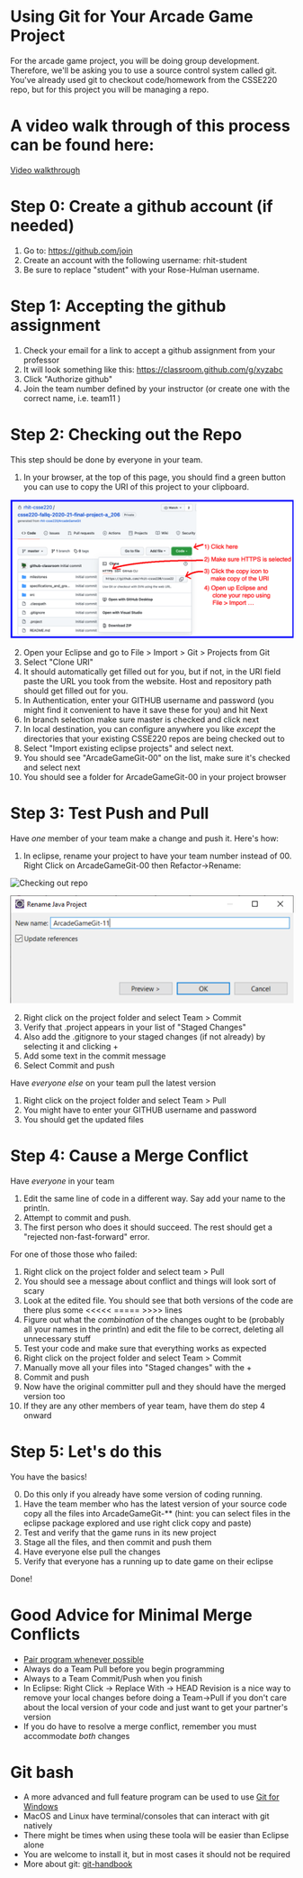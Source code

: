 # Using Git for Your Arcade Game Project

For the arcade game project, you will be doing group development.
Therefore, we'll be asking you to use a source control system called
git.  You've already used git to checkout code/homework from the
CSSE220 repo, but for this project you will be managing a repo.

# A video walk through of this process can be found here:

[Video walkthrough](https://rose-hulman.hosted.panopto.com/Panopto/Pages/Viewer.aspx?id=b91558fb-1f30-4269-b6d5-abaf015fb139)


# Step 0: Create a github account (if needed)

1. Go to: https://github.com/join
2. Create an account with the following username: rhit-student
3. Be sure to replace "student" with your Rose-Hulman username.

# Step 1: Accepting the github assignment

1. Check your email for a link to accept a github assignment from your professor
2. It will look something like this:  https://classroom.github.com/g/xyzabc
3. Click "Authorize github"
4. Join the team number defined by your instructor (or create one with the correct name, i.e. team11 )

# Step 2: Checking out the Repo

This step should be done by everyone in your team.

1. In your browser, at the top of this page, you should find a green 
button you can use to copy the URI of this project to your clipboard.

![Checking out repo](https://github.com/RHIT-CSSE/csse220/blob/master/Docs/misc/checkout_repo.PNG)

2. Open your Eclipse and go to File > Import > Git > Projects from Git
3. Select "Clone URI"
4. It should automatically get filled out for you, but if not, in the 
   URI field paste the URL you took from the website.  Host and
   repository path should get filled out for you.
5. In Authentication, enter your GITHUB username and password (you might find it
   convenient to have it save these for you) and hit Next
6. In branch selection make sure master is checked and click next
7. In local destination, you can configure anywhere you like *except*
   the directories that your existing CSSE220 repos are being checked
   out to
8. Select "Import existing eclipse projects" and select next.
9. You should see "ArcadeGameGit-00" on the list, make sure it's checked
   and select next
10. You should see a folder for ArcadeGameGit-00 in your project browser

# Step 3: Test Push and Pull

Have *one* member of your team make a change and push it.  Here's how:

1.  In eclipse, rename your project to have your team number instead of 00.
    Right Click on ArcadeGameGit-00 then Refactor->Rename:

![Checking out repo](https://github.com/RHIT-CSSE/csse220/blob/master/Docs/misc/rename_project.png)

![Checking out repo](https://github.com/RHIT-CSSE/csse220/blob/master/Docs/misc/rename_project_with_number.PNG)

2.  Right click on the project folder and select Team > Commit
3.  Verify that .project appears in your list of "Staged Changes"
4.  Also add the .gitignore to your staged changes (if not already) by selecting it and
    clicking +
5.  Add some text in the commit message
6.  Select Commit and push

Have *everyone else* on your team pull the latest version

1. Right click on the project folder and select Team > Pull
2. You might have to enter your GITHUB username and password
3. You should get the updated files

# Step 4: Cause a Merge Conflict

Have *everyone* in your team

1. Edit the same line of code in a different way.  Say add your name
   to the println.
2. Attempt to commit and push.
3. The first person who does it should succeed.  The rest should get
   a "rejected non-fast-forward" error.

For one of those those who failed: 

1. Right click on the project folder and select team > Pull
2. You should see a message about conflict and things will look sort
   of scary
3. Look at the edited file.  You should see that both versions of the
   code are there plus some <<<<< ===== >>>> lines
4. Figure out what the *combination* of the changes ought to be
   (probably all your names in the println) and edit the file to be
   correct, deleting all unnecessary stuff
5. Test your code and make sure that everything works as expected
6. Right click on the project folder and select Team > Commit
7. Manually move all your files into "Staged changes" with the +
8. Commit and push
9. Now have the original committer pull and they should have the
    merged version too
10. If they are any other members of year team, have them do step 4
    onward
    
# Step 5: Let's do this

You have the basics!

0. Do this only if you already have some version of coding running.
1. Have the team member who has the latest version of your source code
   copy all the files into ArcadeGameGit-**
   (hint: you can select files in the eclipse package explored and use
   right click copy and paste)
2. Test and verify that the game runs in its new project
3. Stage all the files, and then commit and push them
4. Have everyone else pull the changes
5. Verify that everyone has a running up to date game on their eclipse

Done!

# Good Advice for Minimal Merge Conflicts

* [Pair program whenever possible](https://rose-hulman.hosted.panopto.com/Panopto/Pages/Viewer.aspx?id=ddab27fc-a8a4-4cd0-a8f8-abaf013a3f22)
* Always do a Team Pull before you begin programming
* Always to a Team Commit/Push when you finish
* In Eclipse: Right Click -> Replace With -> HEAD Revision is a nice way to remove 
  your local changes before doing a Team->Pull if you don't care about
  the local version of your code and just want to get your partner's version
* If you do have to resolve a merge conflict, remember you must
  accommodate *both* changes 

# Git bash

* A more advanced and full feature program can be used to use [Git for Windows](https://gitforwindows.org/)
* MacOS and Linux have terminal/consoles that can interact with git natively
* There might be times when using these toola will be easier than Eclipse alone
* You are welcome to install it, but in most cases it should not be required
* More about git: [git-handbook](https://guides.github.com/introduction/git-handbook/)

